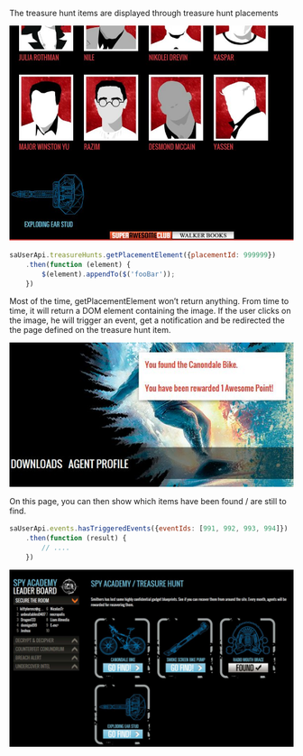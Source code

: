 The treasure hunt items are displayed through treasure hunt placements

![](https://raw.githubusercontent.com/SuperAwesomeLTD/sa-club-documentation/develop/docs/img/treasure-hunt.png "Treasure Hunt Example")

```javascript
saUserApi.treasureHunts.getPlacementElement({placementId: 999999})
	.then(function (element) {
		$(element).appendTo($('fooBar'));
	})
```

Most of the time, getPlacementElement won’t return anything. From time to time, it will return a DOM element containing the image. If the user clicks on the image, he will trigger an event, get a notification and be redirected the the page defined on the treasure hunt item.

![](https://raw.githubusercontent.com/SuperAwesomeLTD/sa-club-documentation/develop/docs/img/treasure-hunt-found-example.png "Treasure Hunt Found Example")

On this page, you can then show which items have been found / are still to find.

```javascript
saUserApi.events.hasTriggeredEvents({eventIds: [991, 992, 993, 994]})
	.then(function (result) {
		// ....
	})
```

![](https://raw.githubusercontent.com/SuperAwesomeLTD/sa-club-documentation/develop/docs/img/triggered-events.png "User Treasure Hunt List Example")
